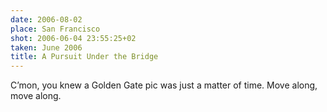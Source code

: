 ```yaml
---
date: 2006-08-02
place: San Francisco
shot: 2006-06-04 23:55:25+02
taken: June 2006
title: A Pursuit Under the Bridge
---
```


C’mon, you knew a Golden Gate pic was just a matter of time. Move along, move along.
